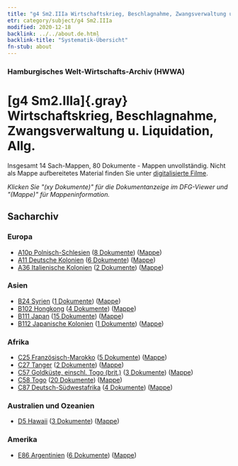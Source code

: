 ```yaml
---
title: "g4 Sm2.IIIa Wirtschaftskrieg, Beschlagnahme, Zwangsverwaltung u. Liquidation, Allg."
etr: category/subject/g4 Sm2.IIIa
modified: 2020-12-18
backlink: ../../about.de.html
backlink-title: "Systematik-Übersicht"
fn-stub: about
---
```


### Hamburgisches Welt-Wirtschafts-Archiv (HWWA)
# [g4 Sm2.IIIa]{.gray}&#8201; Wirtschaftskrieg, Beschlagnahme, Zwangsverwaltung u. Liquidation, Allg.&#160; 




Insgesamt 14 Sach-Mappen, 80 Dokumente - Mappen unvollständig.
Nicht als Mappe aufbereitetes Material finden Sie unter [digitalisierte Filme](/film/h1_sh).

_Klicken Sie "(xy Dokumente)" für die Dokumentanzeige im DFG-Viewer und "(Mappe)" für Mappeninformation._

## Sacharchiv




### Europa

- [A10p Polnisch-Schlesien](../../../geo/about.de.html#A10p) (<a href="https://dfg-viewer.de/show/?tx_dlf[id]=https://pm20.zbw.eu/mets/sh/1409xx/140951/1444xx/144476/public.mets.de.xml" target="_blank">8 Dokumente</a>) ([Mappe](http://purl.org/pressemappe20/folder/sh/140951,144476))
- [A11 Deutsche Kolonien](../../../geo/about.de.html#A11) (<a href="https://dfg-viewer.de/show/?tx_dlf[id]=https://pm20.zbw.eu/mets/sh/1409xx/140960/1444xx/144476/public.mets.de.xml" target="_blank">6 Dokumente</a>) ([Mappe](http://purl.org/pressemappe20/folder/sh/140960,144476))
- [A36 Italienische Kolonien](../../../geo/about.de.html#A36) (<a href="https://dfg-viewer.de/show/?tx_dlf[id]=https://pm20.zbw.eu/mets/sh/1410xx/141012/1444xx/144476/public.mets.de.xml" target="_blank">2 Dokumente</a>) ([Mappe](http://purl.org/pressemappe20/folder/sh/141012,144476))

### Asien

- [B24 Syrien](../../../geo/about.de.html#B24) (<a href="https://dfg-viewer.de/show/?tx_dlf[id]=https://pm20.zbw.eu/mets/sh/1411xx/141114/1444xx/144476/public.mets.de.xml" target="_blank">1 Dokumente</a>) ([Mappe](http://purl.org/pressemappe20/folder/sh/141114,144476))
- [B102 Hongkong](../../../geo/about.de.html#B102) (<a href="https://dfg-viewer.de/show/?tx_dlf[id]=https://pm20.zbw.eu/mets/sh/1412xx/141268/1444xx/144476/public.mets.de.xml" target="_blank">4 Dokumente</a>) ([Mappe](http://purl.org/pressemappe20/folder/sh/141268,144476))
- [B111 Japan](../../../geo/about.de.html#B111) (<a href="https://dfg-viewer.de/show/?tx_dlf[id]=https://pm20.zbw.eu/mets/sh/1412xx/141272/1444xx/144476/public.mets.de.xml" target="_blank">15 Dokumente</a>) ([Mappe](http://purl.org/pressemappe20/folder/sh/141272,144476))
- [B112 Japanische Kolonien](../../../geo/about.de.html#B112) (<a href="https://dfg-viewer.de/show/?tx_dlf[id]=https://pm20.zbw.eu/mets/sh/1412xx/141273/1444xx/144476/public.mets.de.xml" target="_blank">1 Dokumente</a>) ([Mappe](http://purl.org/pressemappe20/folder/sh/141273,144476))

### Afrika

- [C25 Französisch-Marokko](../../../geo/about.de.html#C25) (<a href="https://dfg-viewer.de/show/?tx_dlf[id]=https://pm20.zbw.eu/mets/sh/1413xx/141358/1444xx/144476/public.mets.de.xml" target="_blank">5 Dokumente</a>) ([Mappe](http://purl.org/pressemappe20/folder/sh/141358,144476))
- [C27 Tanger](../../../geo/about.de.html#C27) (<a href="https://dfg-viewer.de/show/?tx_dlf[id]=https://pm20.zbw.eu/mets/sh/1413xx/141360/1444xx/144476/public.mets.de.xml" target="_blank">2 Dokumente</a>) ([Mappe](http://purl.org/pressemappe20/folder/sh/141360,144476))
- [C57 Goldküste, einschl. Togo (brit.)](../../../geo/about.de.html#C57) (<a href="https://dfg-viewer.de/show/?tx_dlf[id]=https://pm20.zbw.eu/mets/sh/1414xx/141406/1444xx/144476/public.mets.de.xml" target="_blank">3 Dokumente</a>) ([Mappe](http://purl.org/pressemappe20/folder/sh/141406,144476))
- [C58 Togo](../../../geo/about.de.html#C58) (<a href="https://dfg-viewer.de/show/?tx_dlf[id]=https://pm20.zbw.eu/mets/sh/1414xx/141408/1444xx/144476/public.mets.de.xml" target="_blank">20 Dokumente</a>) ([Mappe](http://purl.org/pressemappe20/folder/sh/141408,144476))
- [C87 Deutsch-Südwestafrika](../../../geo/about.de.html#C87) (<a href="https://dfg-viewer.de/show/?tx_dlf[id]=https://pm20.zbw.eu/mets/sh/1414xx/141450/1444xx/144476/public.mets.de.xml" target="_blank">4 Dokumente</a>) ([Mappe](http://purl.org/pressemappe20/folder/sh/141450,144476))

### Australien und Ozeanien

- [D5 Hawaii](../../../geo/about.de.html#D5) (<a href="https://dfg-viewer.de/show/?tx_dlf[id]=https://pm20.zbw.eu/mets/sh/1415xx/141595/1444xx/144476/public.mets.de.xml" target="_blank">3 Dokumente</a>) ([Mappe](http://purl.org/pressemappe20/folder/sh/141595,144476))

### Amerika

- [E86 Argentinien](../../../geo/about.de.html#E86) (<a href="https://dfg-viewer.de/show/?tx_dlf[id]=https://pm20.zbw.eu/mets/sh/1416xx/141692/1444xx/144476/public.mets.de.xml" target="_blank">6 Dokumente</a>) ([Mappe](http://purl.org/pressemappe20/folder/sh/141692,144476))


